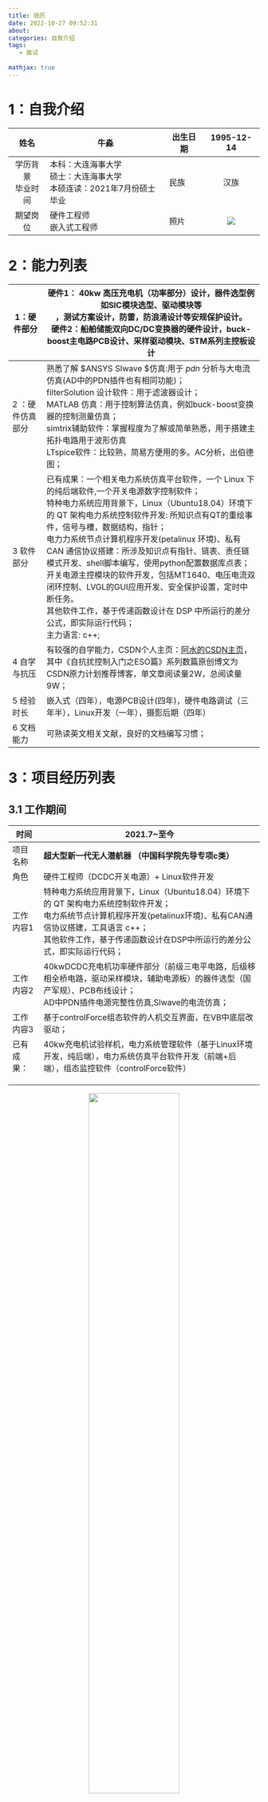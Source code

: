 ```yaml
---
title: 简历
date: 2022-10-27 09:52:31
about: 
categories: 自我介绍
tags: 
   - 面试
   
mathjax: true
---
```


# 1：自我介绍

|         姓名         | 牛淼                                                         | 出生日期 |                          1995-12-14                          |
| :------------------: | ------------------------------------------------------------ | -------- | :----------------------------------------------------------: |
| 学历背景<br>毕业时间 | 本科：大连海事大学<br>硕士：大连海事大学<br>本硕连读：2021年7月份硕士毕业 | 民族     |                             汉族                             |
|       期望岗位       | 硬件工程师<br>嵌入式工程师                                   | 照片     | <img src="https://tva1.sinaimg.cn/large/005Q1GhGly1h7j30oz7ltj305c06laab.jpg"/> |

# 2：能力列表

| 1：硬件部分      | 硬件1： 40kw 高压充电机（功率部分）设计，器件选型例如SIC模块选型、驱动模块等<br>，测试方案设计，防雷，防浪涌设计等安规保护设计。<br>硬件2：船舶储能双向DC/DC变换器的硬件设计，buck-boost主电路PCB设计、采样驱动模块、STM系列主控板设计 |
| ---------------- | ------------------------------------------------------------ |
| 2 ：硬件仿真部分 | 熟悉了解 $ANSYS  SIwave $仿真:用于 $pdn$ 分析与大电流仿真(AD中的PDN插件也有相同功能)；<br>filterSolution 设计软件：用于滤波器设计；<br>MATLAB 仿真：用于控制算法仿真，例如buck-boost变换器的控制测量仿真；<br>simtrix辅助软件：掌握程度为了解或简单熟悉，用于搭建主拓扑电路用于波形仿真<br>LTspice软件：比较熟，简易方便用的多。AC分析，出伯德图； |
| 3 软件部分       | 已有成果：一个相关电力系统仿真平台软件，一个 Linux 下的纯后端软件,一个开关电源数字控制软件；<br>特种电力系统应用背景下，Linux（Ubuntu18.04）环境下的 QT  架构电力系统控制软件开发: 所知识点有QT的重绘事件，信号与槽，数据结构，指针；<br>电力力系统节点计算机程序开发(petalinux  环境)、私有 CAN  通信协议搭建：所涉及知识点有指针、链表、责任链模式开发、shell脚本编写，使用python配置数据库点表；<br>开关电源主控模块的软件开发，包括MT1640、电压电流双闭环控制、LVGL的GUI应用开发、安全保护设置，定时中断任务。<br>其他软件工作，基于传递函数设计在 DSP  中所运行的差分公式，即实际运行代码；<br>主力语言: c++; |
| 4 自学与抗压     | 有较强的自学能力，CSDN个人主页：[阿水的CSDN主页](https://blog.csdn.net/qq_32419593)，其中《自抗扰控制入门之ESO篇》系列数篇原创博文为CSDN原力计划推荐博客，单文章阅读量2W，总阅读量9W； |
| 5 经验时长       | 嵌入式（四年），电源PCB设计(四年)，硬件电路调试（三年半），Linux开发（一年），摄影后期（四年） |
| 6 文档能力       | 可熟读英文相关文献，良好的文档编写习惯；                     |

# 3：项目经历列表

## 3.1 工作期间

| 时间       | 2021.7~至今                                                  |
| ---------- | ------------------------------------------------------------ |
| 项目名称   | **超大型新一代无人潜航器**       **（中国科学院先导专项c类）** |
| 角色       | 硬件工程师（DCDC开关电源）+ Linux软件开发                    |
| 工作内容1  | 特种电力系统应用背景下，Linux（Ubuntu18.04）环境下的 QT 架构电力系统控制软件开发；<br>电力系统节点计算机程序开发(petalinux环境)、私有CAN通信协议搭建，工具语言 c++；<br>其他软件工作，基于传递函数设计在DSP中所运行的差分公式，即实际运行代码； |
| 工作内容2  | 40kwDCDC充电机功率硬件部分（前级三电平电路，后级移相全桥电路，驱动采样模块，辅助电源板）的器件选型（国产军规）、PCB布线设计；<br>AD中PDN插件电源完整性仿真,SIwave的电流仿真； |
| 工作内容3  | 基于controlForce组态软件的人机交互界面，在VB中底层改驱动；   |
| 已有成果： | 40kw充电机试验样机，电力系统管理软件（基于Linux环境开发，纯后端），电力系统仿真平台软件开发（前端+后端），组态监控软件（controlForce软件） |
|            |                                                              |
|            |                                                              |
|            |                                                              |



<center><img src=" https://tva1.sinaimg.cn/large/005Q1GhGly1h7j4qede2wj31gy0mg1bt.jpg " width="60%"></center>

$$
QT电力系统软件截图
$$

该程序的目的是基于CAN通信管理40个设备，各个设备均有不同特性，含有设备包括燃料电池（恒流源），锂电池（主从控制与下垂控制切换），超级电池，配电器，母联等。

使用多线程管理各个设备，基于QObject声明了多种子类Class，以此实现多种设备管理前端+后端，IDE（QT create），语言C++。





## 3.2 研究生时期

### 项目1：电磁兼容培训班

| 项目名称 | 英特尔中国 FPGA培训班                   | 角色 | 培训人员         |
| -------- | --------------------------------------- | ---- | ---------------- |
| 项目链接 | https://training.fpga-china.com/#/index | 时间 | 2020-11～2021-02 |

内容

1 Verilog的语法，alter的使用，modelsim时序仿真
2 FPGA核心板PCB绘制
3 FPGA认证考试（认证机构：英特尔中国认证中心）

### 项目2：中国电源学会电磁兼容高级研修班

| 项目名称 | 中国电源学会电磁兼容高级研修班                               | 角色 | 学生             |
| -------- | ------------------------------------------------------------ | ---- | ---------------- |
| 项目链接 | http://mp.weixin.qq.com/s?__biz=MjM5NzAyMzMyMA==&mid=2653355658&idx=1&sn=158a16226b1fcef3f164f5ab282 | 时间 | 2020-11～2020-11 |

1.授课内容

课程主要讲解电磁兼容（EMC）的测试和相关标准、电磁干扰（EMI）产生的原理以及电磁兼容设计的主要技术和方法，了解电磁兼容原理，具备分析和解决开关电源电磁干扰问题的能力，掌握电磁兼容设计方法。

2.应用实训

专门安排应用实训环节，对于EMI滤波、噪声源、辐射、抗扰度亲手检测，理论联系实践，更好的学习电磁兼容检测方法

### 项目3：国家⾃然科学基⾦ 51979021

| 项目名称 | 船舶直流综合电⽹多类型电源并联分层多尺度解耦控制及稳定性研究 | 角色 | 硬件工程师+电气设计 |
| -------- | ------------------------------------------------------------ | ---- | ------------------- |
| 时间     | 2019-03～2020-11                                             |      |                     |

国家⾃然科学基⾦项⽬（项⽬编号：51709028）
the National Natural Science Foundation of China（51709028）
船舶直流综合电⽹多类型电源并联分层多尺度解耦控制及稳定性研究
1 应⽤于储能单元的双向DC/DC主电路、驱动电路和采样电路的PCB设计，以及硬件焊接调试；
2 独⽴设计并制作了⼀套基于STM32的储能DC/DC双向变换器主控单元，基于cubeIDE进⾏代码开发；
3 完成储能系统的数学建模，改进已有PI控制算法进⽽提⾼BMS的性能；学校期间所获荣誉

### 项目4：中央⾼校基本科研业务费专项资⾦资助（3132019317）

| 项目名称 | 中央⾼校基本科研业务费专项资⾦资助（3132019317） | 角色 | 嵌入式软硬件+电气设计 |
| -------- | ------------------------------------------------ | ---- | --------------------- |
| 时间     | 2018-09～2020-09                                 |      |                       |

中央⾼校基本科研业务费专项资⾦资助（3132019317）
supported by“ the Fundamental Research Funds for the Central Universities”（3132019317）
项⽬名称：舰船混合电⼒推进与控制，项⽬编号：3132019317
1 船⽤储能DC/DC变换器基本拓扑、安全保护设计、输⼊滤波-EMI电路设计、输出整流滤波设计；
2 开关电源接地分析、⾼速开关电源布局分析；
3 STM32主控单元开发，⾼精度信号采样电路设计与误差分析；

### 项目5：国家自然科学基金项目 51709028

| 项目名称 | 船舶直流综合电网多类型电源并联分层多尺度解耦控制及稳定性研究 | 角色 | 硬件开发 |
| -------- | ------------------------------------------------------------ | ---- | -------- |
| 时间     | 2017-12～2020-11                                             |      |          |

国家自然科学基金项目（项目编号：51709028）
the National Natural Science Foundation of China（51709028）
船舶直流综合电网多类型电源并联分层多尺度解耦控制及稳定性研究

1 DCDC变换器PCB设计与硬件调试；
工作内容重合 不赘述

#研究生阶段证书#

## FPGA初级 ##



<center><img src=" https://tva1.sinaimg.cn/large/005Q1GhGly1gwsz6w5ycuj32pg1wwdpg.jpg" width="60%"></center>

## 大创 ##

<center><img src=" https://tva1.sinaimg.cn/large/005Q1GhGly1gwsz9hqoorj30g10mn173.jpg" width="60%"></center>



## 计算机2级 ##

![计算机二级.png](https://tva1.sinaimg.cn/large/005Q1GhGly1gwsza88prhj30k00dzwmg.jpg)

## 计算机3级 ##

![计算机三级（嵌入式）.png](https://tva1.sinaimg.cn/large/005Q1GhGly1gwszaovg16j30je0e110m.jpg)

## 计算机4级 ##

![嵌入式四级.png](https://tva1.sinaimg.cn/large/005Q1GhGly1gwszbb5gxqj30kf0ee0zu.jpg)

## 研电赛一等奖 ##

![研电赛一等奖.png](https://tva1.sinaimg.cn/large/005Q1GhGly1gwszbpx6d4j30mi0g5wsb.jpg)

## 研电赛二等奖 ##

![研电赛二等奖.png](https://tva1.sinaimg.cn/large/005Q1GhGly1gwszc2tkgpj30u70lb7wh.jpg)

## 挑战杯 ##

![挑战杯.png](https://tva1.sinaimg.cn/large/005Q1GhGly1gwszcmca9bj30vl0lxavu.jpg)

## 同舟杯 ##

![同舟杯.png](https://tva1.sinaimg.cn/large/005Q1GhGly1gwszd6cs33j30g70mdtjr.jpg)

## 简历 ##

![微信截图_20221027002332.png](https://tva1.sinaimg.cn/large/005Q1GhGly1h7j5ixmnyej30ah0fb11k.jpg)
